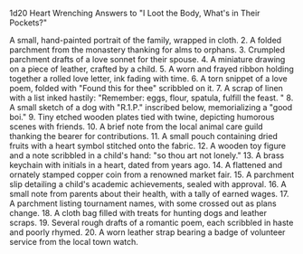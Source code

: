 1d20 Heart Wrenching Answers to "I Loot the Body, What's in Their Pockets?"

A small, hand-painted portrait of the family, wrapped in cloth. 2. A folded parchment from the monastery thanking for alms to orphans. 3. Crumpled parchment drafts of a love sonnet for their spouse. 4. A miniature drawing on a piece of leather, crafted by a child. 5. A worn and frayed ribbon holding together a rolled love letter, ink fading with time. 6. A torn snippet of a love poem, folded with "Found this for thee" scribbled on it. 7. A scrap of linen with a list inked hastily: "Remember: eggs, flour, spatula, fulfill the feast. " 8. A small sketch of a dog with "R.1.P." inscribed below, memorializing a "good boi." 9. Tiny etched wooden plates tied with twine, depicting humorous scenes with friends. 10. A brief note from the local animal care guild thanking the bearer for contributions. 11. A small pouch containing dried fruits with a heart symbol stitched onto the fabric. 12. A wooden toy figure and a note scribbled in a child's hand: "so thou art not lonely." 13. A brass keychain with initials in a heart, dated from years ago. 14. A flattened and ornately stamped copper coin from a renowned market fair. 15. A parchment slip detailing a child's academic achievements, sealed with approval. 16. A small note from parents about their health, with a tally of earned wages. 17. A parchment listing tournament names, with some crossed out as plans change. 18. A cloth bag filled with treats for hunting dogs and leather scraps. 19. Several rough drafts of a romantic poem, each scribbled in haste and poorly rhymed. 20. A worn leather strap bearing a badge of volunteer service from the local town watch.